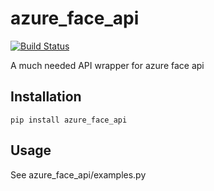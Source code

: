 # azure_face_api
[![Build Status](https://travis-ci.org/PandaWhoCodes/azure_face_api.svg?branch=master)](https://travis-ci.org/PandaWhoCodes/azure_face_api)

A much needed API wrapper for azure face api
## Installation

`pip install azure_face_api`

## Usage

See azure_face_api/examples.py

